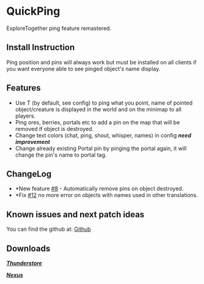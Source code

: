 # QuickPing
ExploreTogether ping feature remastered. 

## Install Instruction
Ping position and pins will always work but must be installed on all clients if you want everyone able to see pinged object's name display.

## Features
- Use T (by default, see config) to ping what you point, name of pointed object/creature is displayed in the world and on the minimap to all players.
- Ping ores, berries, portals etc to add a pin on the map that will be removed if object is destroyed.
- Change text colors (chat, ping, shout, whisper, names) in config ***need improvement***
- Change already existing Portal pin by pinging the portal again, it will change the pin's name to portal tag.

## ChangeLog

- *New feature [#8](https://github.com/Vodianoi/QuickPingMod/issues/8) - Automatically remove pins on object destroyed.
- *Fix [#12](https://github.com/Vodianoi/QuickPingMod/issues/12) no more error on objects with names used in other translations.

## Known issues and next patch ideas 
You can find the github at: [Github](https://github.com/Vodianoi/QuickPingMod)

## Downloads
*___[Thunderstore](https://valheim.thunderstore.io/package/Atopy/QuickPing/)___*

*___[Nexus](https://www.nexusmods.com/valheim/mods/2033)___*